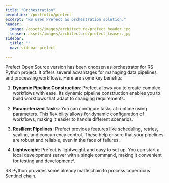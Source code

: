```yaml
---
title: "Orchestration"
permalink: /portfolio/prefect
excerpt: "RS uses Prefect as orchestration solution."
header:
  image: /assets/images/architecture/prefect_header.jpg
  teaser: assets/images/architecture/prefect_teaser.jpg
sidebar:
  title: ""
  nav: sidebar-prefect

---
```


Prefect Open Source version has been choosen as orchestrator for RS Python project. It offers several advantages for managing data pipelines and processing workflows. Here are some key benefits:

1. **Dynamic Pipeline Construction**: Prefect allows you to create complex workflows with ease. Its dynamic pipeline construction enables you to build workflows that adapt to changing requirements.

2. **Parameterized Tasks**: You can configure tasks at runtime using parameters. This flexibility allows for dynamic configuration of workflows, making it easier to handle different scenarios.

3. **Resilient Pipelines**: Prefect provides features like scheduling, retries, scaling, and concurrency control. These help ensure that your pipelines are robust and reliable, even in the face of failures.

4. **Lightweight**: Prefect is lightweight and easy to set up. You can start a local development server with a single command, making it convenient for testing and development².

RS Python provides some already made chain to process copernicus Sentinel chain.

